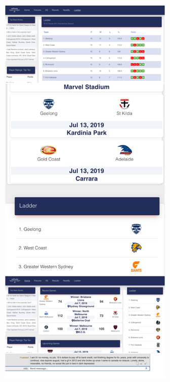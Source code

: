 ![alt text](https://github.com/rpsr15/afl_ozfooty/blob/master/images/im1.png)
![alt text](https://github.com/rpsr15/afl_ozfooty/blob/master/images/im2.png)
![alt text](https://github.com/rpsr15/afl_ozfooty/blob/master/images/im3.png)
![alt text](https://github.com/rpsr15/afl_ozfooty/blob/master/images/im4.png)
